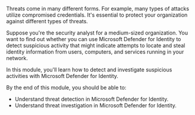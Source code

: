 Threats come in many different forms. For example, many types of attacks utilize compromised credentials. It's essential to protect your organization against different types of threats.

Suppose you're the security analyst for a medium-sized organization. You want to find out whether you can use Microsoft Defender for Identity to detect suspicious activity that might indicate attempts to locate and steal identity information from users, computers, and services running in your network. 

In this module, you'll learn how to detect and investigate suspicious activities with Microsoft Defender for Identity. 

By the end of this module, you should be able to:

- Understand threat detection in Microsoft Defender for Identity.
- Understand threat investigation in Microsoft Defender for Identity.

